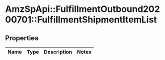 # AmzSpApi::FulfillmentOutbound20200701::FulfillmentShipmentItemList

## Properties
Name | Type | Description | Notes
------------ | ------------- | ------------- | -------------

